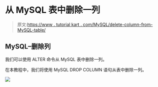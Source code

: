 # 从 MySQL 表中删除一列

> 原文:[https://www . tutorial kart . com/MySQL/delete-column-from-MySQL-table/](https://www.tutorialkart.com/mysql/delete-column-from-mysql-table/)

## MySQL–删除列

我们可以使用 ALTER 命令从 MySQL 表中删除一列。

在本教程中，我们将使用 MySQL DROP COLUMN 语句从表中删除一列。

[![](../Images/925da31b32d6bc3827932f6c8afb11bb.png)](https://www.tutorialkart.com/)